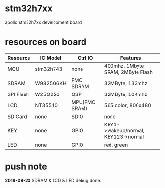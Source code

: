 # stm32h7xx
apollo stm32h7xx development board

# resources on board
**Resource** | **IC Model** | **Ctrl IO** | **Features**
------------ | ------------ | ----------- | ------------
 MCU | stm32h743 | none | 400mhz, 1Mbyte SRAM, 2MByte Flash
 SDRAM | W9825G6KH | FMC SDRAM | 32MByte, 133mhz
 SPI Flash | W25Q256 | QSPI | 32MByte, 104mhz
 LCD | NT35510 | MPU(FMC SRAM) | 565 color, 800x480
 SD Card | none | SDIO | none
 KEY | none | GPIO | KEY1->wakeup/normal, KEY123->normal
 LED | none | GPIO | red, green
 

# push note
 **2018-09-20**
 SDRAM & LCD & LED debug done.
